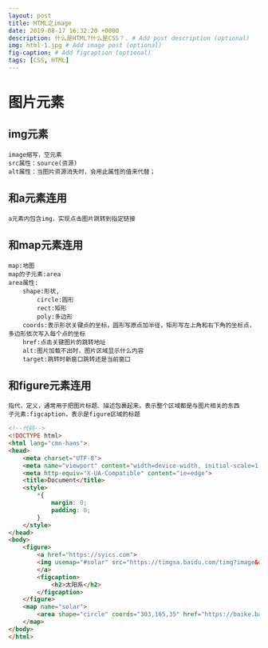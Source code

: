 ```yaml
---
layout: post
title: HTML之image
date: 2019-08-17 16:32:20 +0000
description: 什么是HTML?什么是CSS？. # Add post description (optional)
img: html-1.jpg # Add image post (optional)
fig-caption: # Add figcaption (optional)
tags: [CSS, HTML]
---
```


# 图片元素

## img元素
    image缩写，空元素
    src属性：source(资源)
    alt属性：当图片资源消失时，会用此属性的值来代替；

## 和a元素连用
    a元素内包含img，实现点击图片跳转到指定链接

## 和map元素连用
    map:地图
    map的子元素:area
    area属性:
        shape:形状,
            circle:圆形
            rect:矩形
            poly:多边形
        coords:表示形状关键点的坐标，圆形写原点加半径，矩形写左上角和右下角的坐标点，多边形依次写入每个点的坐标
        href:点击关键图片的跳转地址
        alt:图片加载不出时，图片区域显示什么内容
        target:跳转时新窗口跳转还是当前窗口

## 和figure元素连用
    指代，定义，通常用于把图片标题、描述包裹起来，表示整个区域都是与图片相关的东西
    子元素:figcaption，表示是figure区域的标题

```html
<!--代码-->
<!DOCTYPE html>
<html lang="cmn-hans">
<head>
    <meta charset="UTF-8">
    <meta name="viewport" content="width=device-width, initial-scale=1.0">
    <meta http-equiv="X-UA-Compatible" content="ie=edge">
    <title>Document</title>
    <style>
        *{
            margin: 0;
            padding: 0;
        }
    </style>
</head>
<body>
    <figure>
        <a href="https://syics.com">
        <img usemap="#solar" src="https://timgsa.baidu.com/timg?image&quality=80&size=b9999_10000&sec=1566142251802&di=9252cf286156b8f4ccb3bfb52309d7df&imgtype=0&src=http%3A%2F%2Fn.sinaimg.cn%2Fsinacn%2Fw640h425%2F20180121%2Fdea0-fyqtwzv5128001.jpg" alt="太阳系">
        </a>
        <figcaption>
            <h2>太阳系</h2>
        </figcaption>
    </figure>
    <map name="solar">
        <area shape="circle" coords="303,165,35" href="https://baike.baidu.com/item/%E6%9C%A8%E6%98%9F/222105?fr=aladdin" alt="木星">
    </map>
</body>
</html>
```